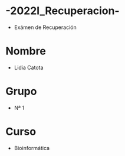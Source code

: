 # -2022I_Recuperacion-
* Exámen de Recuperación
# Nombre
* Lidia Catota 
# Grupo 
* Nª 1
# Curso 
* Bioinformática 
